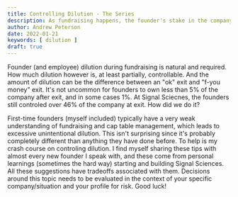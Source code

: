 ```yaml
---
title: Controlling Dilution - The Series
description: As fundraising happens, the founder's stake in the company slowly shrinks.  How can you control it and get a better exit? 
author: Andrew Peterson
date: 2022-01-21
keywords: [ dilution ]
draft: true
---
```

Founder (and employee) dilution during fundraising is natural and required.  How much dilution however is, at least partially, controllable. And the amount of dilution can be the difference between an "ok" exit and "f-you money" exit.  It's not uncommon for founders to own less than 5% of the company after exit, and in some cases 1%.  At Signal Sciecnes, the founders still controled over 46% of the company at exit.  How did we do it?

First-time founders (myself included) typically have a very weak understanding of fundraising and cap table management, which leads to excessive unintentional dilution.  This isn't surprising since it's probably completely different than anything they have done before.  To help is my crash course on controling dilution.  I find myself sharing these tips with almost every new founder I speak with, and these come from personal learnings (sometimes the hard way) starting and building Signal Sciences. All these suggestions have tradeoffs associated with them. Decisions around this topic needs to be evaluated in the context of your specific company/situation and your profile for risk.   Good luck!

